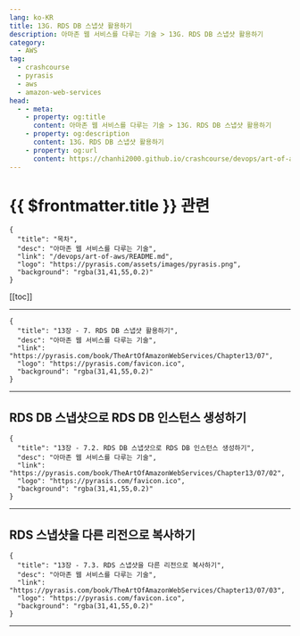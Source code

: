 ```yaml
---
lang: ko-KR
title: 13G. RDS DB 스냅샷 활용하기
description: 아마존 웹 서비스를 다루는 기술 > 13G. RDS DB 스냅샷 활용하기
category:
  - AWS
tag: 
  - crashcourse
  - pyrasis
  - aws 
  - amazon-web-services
head:
  - - meta:
    - property: og:title
      content: 아마존 웹 서비스를 다루는 기술 > 13G. RDS DB 스냅샷 활용하기
    - property: og:description
      content: 13G. RDS DB 스냅샷 활용하기
    - property: og:url
      content: https://chanhi2000.github.io/crashcourse/devops/art-of-aws/13G.html
---
```


# {{ $frontmatter.title }} 관련

```component VPCard
{
  "title": "목차",
  "desc": "아마존 웹 서비스를 다루는 기술",
  "link": "/devops/art-of-aws/README.md",
  "logo": "https://pyrasis.com/assets/images/pyrasis.png",
  "background": "rgba(31,41,55,0.2)"
}
```

[[toc]]

---

```component VPCard
{
  "title": "13장 - 7. RDS DB 스냅샷 활용하기",
  "desc": "아마존 웹 서비스를 다루는 기술",
  "link": "https://pyrasis.com/book/TheArtOfAmazonWebServices/Chapter13/07",
  "logo": "https://pyrasis.com/favicon.ico",
  "background": "rgba(31,41,55,0.2)"
}
```

---

## RDS DB 스냅샷으로 RDS DB 인스턴스 생성하기

```component VPCard
{
  "title": "13장 - 7.2. RDS DB 스냅샷으로 RDS DB 인스턴스 생성하기",
  "desc": "아마존 웹 서비스를 다루는 기술",
  "link": "https://pyrasis.com/book/TheArtOfAmazonWebServices/Chapter13/07/02",
  "logo": "https://pyrasis.com/favicon.ico",
  "background": "rgba(31,41,55,0.2)"
}
```

---

## RDS 스냅샷을 다른 리전으로 복사하기

```component VPCard
{
  "title": "13장 - 7.3. RDS 스냅샷을 다른 리전으로 복사하기",
  "desc": "아마존 웹 서비스를 다루는 기술",
  "link": "https://pyrasis.com/book/TheArtOfAmazonWebServices/Chapter13/07/03",
  "logo": "https://pyrasis.com/favicon.ico",
  "background": "rgba(31,41,55,0.2)"
}
```

---


<TagLinks />
